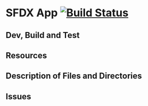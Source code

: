 # SFDX  App [![Build Status](https://travis-ci.org/FabienTaillon/sfdxMerge.svg?branch=master)](https://travis-ci.org/FabienTaillon/sfdxMerge)

## Dev, Build and Test


## Resources


## Description of Files and Directories


## Issues



